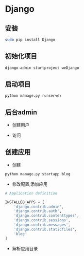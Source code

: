 # Django

## 安装

```bash
sudo pip install Django
```

## 初始化项目

```bash
django-admin startproject weDjango
```

## 启动项目

```bash
python manage.py runserver
```

## 后台admin

- 创建用户

- 访问

## 创建应用

- 创建

```bash
python manage.py startapp blog
```

- 修改配置,添加应用

```python
# Application definition

INSTALLED_APPS = [
    'django.contrib.admin',
    'django.contrib.auth',
    'django.contrib.contenttypes',
    'django.contrib.sessions',
    'django.contrib.messages',
    'django.contrib.staticfiles',
    'blog'
]
```

- 解析应用目录

```bash

```